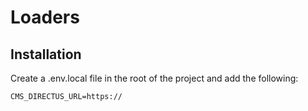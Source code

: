 # Loaders

## Installation

Create a .env.local file in the root of the project and add the following:

```
CMS_DIRECTUS_URL=https://
